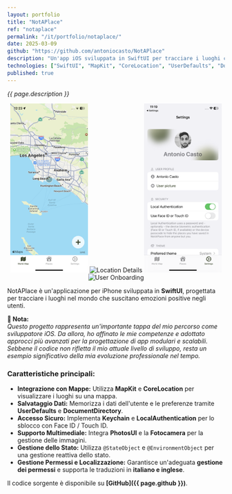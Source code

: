 ```yaml
---
layout: portfolio
title: "NotAPlace"
ref: "notaplace"
permalink: "/it/portfolio/notaplace/"
date: 2025-03-09
github: "https://github.com/antoniocasto/NotAPlace"
description: "Un'app iOS sviluppata in SwiftUI per tracciare i luoghi che evocano emozioni positive."
technologies: ["SwiftUI", "MapKit", "CoreLocation", "UserDefaults", "DocumentDirectory", "Keychain", "LocalAuthentication", "PhotosUI", "Fotocamera", "@StateObject", "@EnvironmentObject"]
published: true
---
```


*{{ page.description }}*

<div align="center">
  <img src="https://raw.githubusercontent.com/antoniocasto/NotAPlace/refs/heads/main/doc/56.PNG" width="180" alt="Map View">
  <img src="https://github.com/antoniocasto/NotAPlace/blob/main/doc/54.PNG?raw=true" width="180" alt="Location Details">
  <img src="https://github.com/antoniocasto/NotAPlace/blob/main/doc/39.PNG?raw=true" width="180" alt="User Settings">
  <img src="https://github.com/antoniocasto/NotAPlace/blob/main/doc/41.PNG?raw=true" width="180" alt="User Onboarding">
</div>

NotAPlace è un'applicazione per iPhone sviluppata in **SwiftUI**, progettata per tracciare i luoghi nel mondo che suscitano emozioni positive negli utenti.

**📌 Nota:**  
*Questo progetto rappresenta un'importante tappa del mio percorso come sviluppatore iOS. Da allora, ho affinato le mie competenze e adottato approcci più avanzati per la progettazione di app modulari e scalabili. Sebbene il codice non rifletta il mio attuale livello di sviluppo, resta un esempio significativo della mia evoluzione professionale nel tempo.*

### Caratteristiche principali:
- **Integrazione con Mappe:** Utilizza **MapKit** e **CoreLocation** per visualizzare i luoghi su una mappa.
- **Salvataggio Dati:** Memorizza i dati dell'utente e le preferenze tramite **UserDefaults** e **DocumentDirectory**.
- **Accesso Sicuro:** Implementa **Keychain** e **LocalAuthentication** per lo sblocco con Face ID / Touch ID.
- **Supporto Multimediale:** Integra **PhotosUI** e la **Fotocamera** per la gestione delle immagini.
- **Gestione dello Stato:** Utilizza `@StateObject` e `@EnvironmentObject` per una gestione reattiva dello stato.
- **Gestione Permessi e Localizzazione:** Garantisce un'adeguata **gestione dei permessi** e supporta le traduzioni in **italiano e inglese**.

Il codice sorgente è disponibile su **[GitHub]({{ page.github }})**.